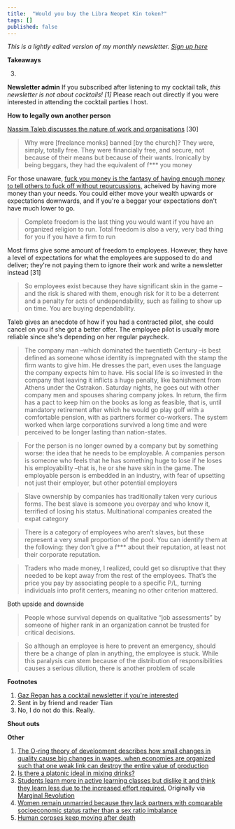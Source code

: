 ```yaml
---
title:  "Would you buy the Libra Neopet Kin token?"  
tags: []
published: false
---
```


*This is a lightly edited version of my monthly newsletter. [Sign up here](https://avoidboringpeople.substack.com/ "ABP")*

**Takeaways**

3. 

**Newsletter admin**
If you subscribed after listening to my cocktail talk, *this newsletter is not about cocktails! \[1\]* Please reach out directly if you were interested in attending the cocktail parties I host. 

**How to legally own another person**

[Nassim Taleb discusses the nature of work and organisations](https://medium.com/incerto/how-to-legally-own-another-person-4145a1802bf6 "Taleb") \[30\]

> Why were \[freelance monks\] banned \[by the church\]? They were, simply, totally free. They were financially free, and secure, not because of their means but because of their wants. Ironically by being beggars, they had the equivalent of f*** you money 

For those unaware, [fuck you money is the fantasy of having enough money to tell others to fuck off without repurcussions,](https://www.quora.com/What-is-fuck-you-money "fu") acheived by having more money than your needs. You could either move your wealth upwards or expectations downwards, and if you're a beggar your expectations don't have much lower to go. 

> Complete freedom is the last thing you would want if you have an organized religion to run. Total freedom is also a very, very bad thing for you if you have a firm to run

Most firms give some amount of freedom to employees. However, they have a level of expectations for what the employees are supposed to do and deliver; they're not paying them to ignore their work and write a newsletter instead \[31\] 

> So employees exist because they have significant skin in the game –and the risk is shared with them, enough risk for it to be a deterrent and a penalty for acts of undependability, such as failing to show up on time. You are buying dependability. 

Taleb gives an anecdote of how if you had a contracted pilot, she could cancel on you if she got a better offer. The employee pilot is usually more reliable since she's depending on her regular paycheck. 

> The company man –which dominated the twentieth Century –is best defined as someone whose identity is impregnated with the stamp the firm wants to give him. He dresses the part, even uses the language the company expects him to have. His social life is so invested in the company that leaving it inflicts a huge penalty, like banishment from Athens under the Ostrakon. Saturday nights, he goes out with other company men and spouses sharing company jokes. In return, the firm has a pact to keep him on the books as long as feasible, that is, until mandatory retirement after which he would go play golf with a comfortable pension, with as partners former co-workers. The system worked when large corporations survived a long time and were perceived to be longer lasting than nation-states.

> For the person is no longer owned by a company but by something worse: the idea that he needs to be employable. A companies person is someone who feels that he has something huge to lose if he loses his employability –that is, he or she have skin in the game. The employable person is embedded in an industry, with fear of upsetting not just their employer, but other potential employers

> Slave ownership by companies has traditionally taken very curious forms. The best slave is someone you overpay and who know it, terrified of losing his status. Multinational companies created the expat category

> There is a category of employees who aren’t slaves, but these represent a very small proportion of the pool. You can identify them at the following: they don’t give a f*** about their reputation, at least not their corporate reputation.

> Traders who made money, I realized, could get so disruptive that they needed to be kept away from the rest of the employees. That’s the price you pay by associating people to a specific P/L, turning individuals into profit centers, meaning no other criterion mattered. 

Both upside and downside

> People whose survival depends on qualitative “job assessments” by someone of higher rank in an organization cannot be trusted for critical decisions.

> So although an employee is here to prevent an emergency, should there be a change of plan in anything, the employee is stuck. While this paralysis can stem because of the distribution of responsibilities causes a serious dilution, there is another problem of scale

**Footnotes**
1. [Gaz Regan has a cocktail newsletter if you're interested](http://www.gazregan.com/ "Gaz")
30. Sent in by friend and reader Tian
31. No, I do not do this. Really.

**Shout outs**

**Other**
1. [The O-ring theory of development describes how small changes in quality cause big changes in wages, when economies are organized such that one weak link can destroy the entire value of production](https://www.youtube.com/watch?v=CKkOmIW9bjg "O-ring")
2. [Is there a platonic ideal in mixing drinks?](https://www.thedailybeast.com/plato-and-aristotle-walk-into-a-bar-a-meditation-on-the-daiquiri?ref=wrap "wondrich")
3. [Students learn more in active learning classes but dislike it and think they learn less due to the increased effort required.](https://www.pnas.org/content/116/39/19251 "active learning") Originally via [Marginal Revolution](https://marginalrevolution.com/marginalrevolution/2019/09/active-learning-works-but-students-dont-like-it.html "MR")
4. [Women remain unmarried because they lack partners with comparable socioeconomic status rather than a sex ratio imbalance](https://onlinelibrary.wiley.com/doi/full/10.1111/jomf.12603 "marriage")
5. [Human corpses keep moving after death](https://www.newsweek.com/human-corpse-year-burial-scientist-1459113 "corpse")
